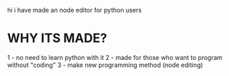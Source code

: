 hi i have made an node editor
for python users

# WHY ITS MADE?
1 - no need to learn python with it
2 - made for those who want to program without "coding"
3 - make new programming method (node editing)
